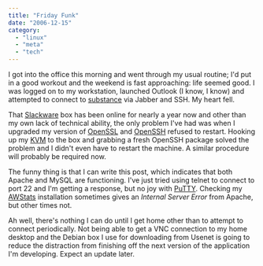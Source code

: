 ```yaml
---
title: "Friday Funk"
date: "2006-12-15"
category:
  - "linux"
  - "meta"
  - "tech"
---
```


I got into the office this morning and went through my usual routine; I'd put in a good workout and the weekend is fast approaching: life seemed good. I was logged on to my workstation, launched Outlook (I know, I know) and attempted to connect to [substance](http://substance.nulltheory.com/) via Jabber and SSH. My heart fell.

That [Slackware](http://slackware.com/) box has been online for nearly a year now and other than my own lack of technical ability, the only problem I've had was when I upgraded my version of [OpenSSL](http://www.openssl.org/) and [OpenSSH](http://www.openssh.com/) refused to restart. Hooking up my [KVM](http://en.wikipedia.org/wiki/KVM_switch) to the box and grabbing a fresh OpenSSH package solved the problem and I didn't even have to restart the machine. A similar procedure will probably be required now.

The funny thing is that I can write this post, which indicates that both Apache and MySQL are functioning. I've just tried using telnet to connect to port 22 and I'm getting a response, but no joy with [PuTTY](http://www.chiark.greenend.org.uk/~sgtatham/putty/). Checking my [AWStats](http://awstats.sourceforge.net/) installation sometimes gives an _Internal Server Error_ from Apache, but other times not.

Ah well, there's nothing I can do until I get home other than to attempt to connect periodically. Not being able to get a VNC connection to my home desktop and the Debian box I use for downloading from Usenet is going to reduce the distraction from finishing off the next version of the application I'm developing. Expect an update later.
